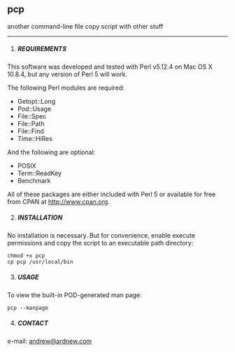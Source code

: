 ## pcp
another command-line file copy script with other stuff

---

1. ##### REQUIREMENTS

This software was developed and tested with Perl v5.12.4 on Mac OS X 10.8.4, but any version of Perl 5 will work.

The following Perl modules are required:

- Getopt::Long
- Pod::Usage
- File::Spec
- File::Path
- File::Find
- Time::HiRes

And the following are optional:

- POSIX
- Term::ReadKey
- Benchmark

All of these packages are either included with Perl 5 or available for free from CPAN at <http://www.cpan.org>.


2. ##### INSTALLATION

No installation is necessary. But for convenience, enable execute permissions and copy the script to an executable path directory:

```
chmod +x pcp
cp pcp /usr/local/bin
```

3. ##### USAGE

To view the built-in POD-generated man page:

```
pcp --manpage
```

4. ##### CONTACT

e-mail: <andrew@ardnew.com>

